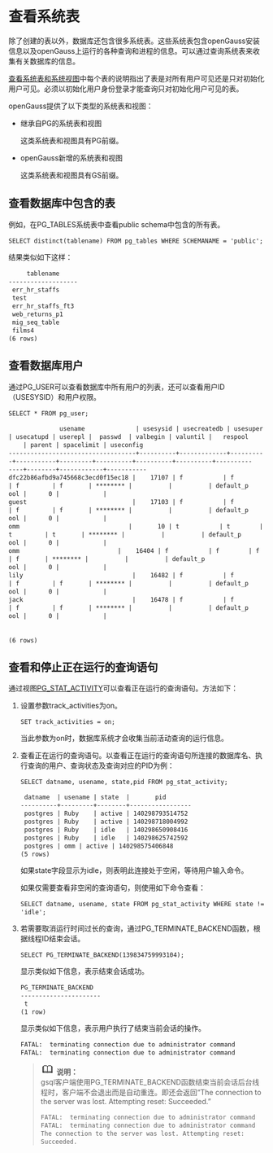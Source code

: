 # 查看系统表

除了创建的表以外，数据库还包含很多系统表。这些系统表包含openGauss安装信息以及openGauss上运行的各种查询和进程的信息。可以通过查询系统表来收集有关数据库的信息。

[查看系统表和系统视图](系统表和系统视图.md)中每个表的说明指出了表是对所有用户可见还是只对初始化用户可见。必须以初始化用户身份登录才能查询只对初始化用户可见的表。

openGauss提供了以下类型的系统表和视图：

-   继承自PG的系统表和视图

    这类系统表和视图具有PG前缀。

-   openGauss新增的系统表和视图

    这类系统表和视图具有GS前缀。


## 查看数据库中包含的表<a name="zh-cn_topic_0237120304_zh-cn_topic_0100315815_section371043012532"></a>

例如，在PG\_TABLES系统表中查看public schema中包含的所有表。

```
SELECT distinct(tablename) FROM pg_tables WHERE SCHEMANAME = 'public'; 
```

结果类似如下这样：

```
     tablename
-------------------
 err_hr_staffs
 test
 err_hr_staffs_ft3
 web_returns_p1
 mig_seq_table
 films4
(6 rows)
```

## 查看数据库用户<a name="zh-cn_topic_0237120304_zh-cn_topic_0100315815_section522012906"></a>

通过PG\_USER可以查看数据库中所有用户的列表，还可以查看用户ID（USESYSID）和用户权限。

```
SELECT * FROM pg_user; 
```

```
              usename              | usesysid | usecreatedb | usesuper | usecatupd | userepl |  passwd  | valbegin | valuntil |   respool
    | parent | spacelimit | useconfig
-----------------------------------+----------+-------------+----------+-----------+---------+----------+----------+----------+----------
----+--------+------------+-----------
dfc22b86afbd9a745668c3ecd0f15ec18 |    17107 | f           | f        | f         | f       | ******** |          |          | default_p
ool |      0 |            |
guest                             |    17103 | f           | f        | f         | f       | ******** |          |          | default_p
ool |      0 |            |
omm                              |       10 | t           | t        | t         | t       | ******** |          |          | default_p
ool |      0 |            |
omm                           |    16404 | f           | f        | f         | f       | ******** |          |          | default_p
ool |      0 |            |
lily                              |    16482 | f           | f        | f         | f       | ******** |          |          | default_p
ool |      0 |            |
jack                              |    16478 | f           | f        | f         | f       | ******** |          |          | default_p
ool |      0 |            |


(6 rows)
```

## 查看和停止正在运行的查询语句<a name="zh-cn_topic_0237120304_zh-cn_topic_0100315815_section1642584412912"></a>

通过视图[PG\_STAT\_ACTIVITY](PG_STAT_ACTIVITY.md)可以查看正在运行的查询语句。方法如下：

1.  设置参数track\_activities为on。

    ```
    SET track_activities = on;
    ```

    当此参数为on时，数据库系统才会收集当前活动查询的运行信息。

2.  查看正在运行的查询语句。以查看正在运行的查询语句所连接的数据库名、执行查询的用户、查询状态及查询对应的PID为例：

    ```
    SELECT datname, usename, state,pid FROM pg_stat_activity;
    ```

    ```
     datname  | usename | state  |       pid
    ----------+---------+--------+-----------------
     postgres | Ruby    | active | 140298793514752
     postgres | Ruby    | active | 140298718004992
     postgres | Ruby    | idle   | 140298650908416
     postgres | Ruby    | idle   | 140298625742592
     postgres | omm | active | 140298575406848
    (5 rows)
    ```

    如果state字段显示为idle，则表明此连接处于空闲，等待用户输入命令。

    如果仅需要查看非空闲的查询语句，则使用如下命令查看：

    ```
    SELECT datname, usename, state FROM pg_stat_activity WHERE state != 'idle';
    ```

3.  若需要取消运行时间过长的查询，通过PG\_TERMINATE\_BACKEND函数，根据线程ID结束会话。

    ```
    SELECT PG_TERMINATE_BACKEND(139834759993104);
    ```

    显示类似如下信息，表示结束会话成功。

    ```
    PG_TERMINATE_BACKEND
    ----------------------
     t
    (1 row)
    ```

    显示类似如下信息，表示用户执行了结束当前会话的操作。

    ```
    FATAL:  terminating connection due to administrator command
    FATAL:  terminating connection due to administrator command
    ```

    >![](public_sys-resources/icon-note.png) **说明：**   
    >gsql客户端使用PG\_TERMINATE\_BACKEND函数结束当前会话后台线程时，客户端不会退出而是自动重连。即还会返回“The connection to the server was lost. Attempting reset: Succeeded.”  
    >```  
    >FATAL:  terminating connection due to administrator command  
    >FATAL:  terminating connection due to administrator command  
    >The connection to the server was lost. Attempting reset: Succeeded.  
    >```  


